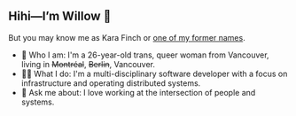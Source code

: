 ## Hihi—I’m Willow 👋

But you may know me as Kara Finch or [one of my former names](./NAMES.md).

- 💃 Who I am: I'm a 26-year-old trans, queer woman from Vancouver, living in ~~Montréal~~, ~~Berlin~~, Vancouver.
- 👩‍💻 What I do: I'm a multi-disciplinary software developer with a focus on infrastructure and operating distributed systems.
- 🌻 Ask me about: I love working at the intersection of people and systems.
